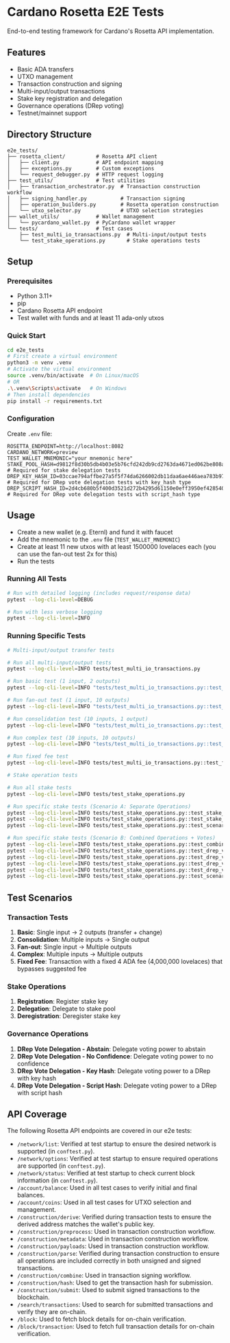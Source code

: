 # Cardano Rosetta E2E Tests

End-to-end testing framework for Cardano's Rosetta API implementation.

## Features

- Basic ADA transfers
- UTXO management
- Transaction construction and signing
- Multi-input/output transactions
- Stake key registration and delegation
- Governance operations (DRep voting)
- Testnet/mainnet support

## Directory Structure

```
e2e_tests/
├── rosetta_client/          # Rosetta API client
│   ├── client.py            # API endpoint mapping
│   ├── exceptions.py        # Custom exceptions
│   └── request_debugger.py  # HTTP request logging
├── test_utils/              # Test utilities
│   ├── transaction_orchestrator.py  # Transaction construction workflow
│   ├── signing_handler.py           # Transaction signing
│   ├── operation_builders.py        # Rosetta operation construction
│   └── utxo_selector.py             # UTXO selection strategies
├── wallet_utils/            # Wallet management
│   └── pycardano_wallet.py  # PyCardano wallet wrapper
└── tests/                   # Test cases
    ├── test_multi_io_transactions.py  # Multi-input/output tests
    └── test_stake_operations.py       # Stake operations tests
```

## Setup

### Prerequisites

- Python 3.11+
- pip
- Cardano Rosetta API endpoint
- Test wallet with funds and at least 11 ada-only utxos

### Quick Start

```bash
cd e2e_tests
# First create a virtual environment
python3 -m venv .venv
# Activate the virtual environment
source .venv/bin/activate  # On Linux/macOS
# OR
.\.venv\Scripts\activate   # On Windows
# Then install dependencies
pip install -r requirements.txt
```

### Configuration

Create `.env` file:

```env
ROSETTA_ENDPOINT=http://localhost:8082
CARDANO_NETWORK=preview
TEST_WALLET_MNEMONIC="your mnemonic here"
STAKE_POOL_HASH=d9812f8d30b5db4b03e5b76cfd242db9cd2763da4671ed062be808a0 # Required for stake delegation tests
DREP_KEY_HASH_ID=03ccae794affbe27a5f5f74da6266002db11daa6ae446aea783b972d # Required for DRep vote delegation tests with key_hash type
DREP_SCRIPT_HASH_ID=2d4cb680b5f400d3521d272b4295d61150e0eff3950ef4285406a953 # Required for DRep vote delegation tests with script_hash type
```

## Usage

- Create a new wallet (e.g. Eternl) and fund it with faucet
- Add the mnemonic to the `.env` file (`TEST_WALLET_MNEMONIC`)
- Create at least 11 new utxos with at least 1500000 lovelaces each (you can use the fan-out test 2x for this)
- Run the tests

### Running All Tests

```bash
# Run with detailed logging (includes request/response data)
pytest --log-cli-level=DEBUG

# Run with less verbose logging
pytest --log-cli-level=INFO
```

### Running Specific Tests

```bash
# Multi-input/output transfer tests

# Run all multi-input/output tests
pytest --log-cli-level=INFO tests/test_multi_io_transactions.py

# Run basic test (1 input, 2 outputs)
pytest --log-cli-level=INFO "tests/test_multi_io_transactions.py::test_multi_io_transaction[1-2-basic]"

# Run fan-out test (1 input, 10 outputs)
pytest --log-cli-level=INFO "tests/test_multi_io_transactions.py::test_multi_io_transaction[1-10-fan-out]"

# Run consolidation test (10 inputs, 1 output)
pytest --log-cli-level=INFO "tests/test_multi_io_transactions.py::test_multi_io_transaction[10-1-consolidation]"

# Run complex test (10 inputs, 10 outputs)
pytest --log-cli-level=INFO "tests/test_multi_io_transactions.py::test_multi_io_transaction[10-10-complex]"

# Run fixed fee test
pytest --log-cli-level=INFO tests/test_multi_io_transactions.py::test_fixed_fee_transaction

# Stake operation tests

# Run all stake tests
pytest --log-cli-level=INFO tests/test_stake_operations.py

# Run specific stake tests (Scenario A: Separate Operations)
pytest --log-cli-level=INFO tests/test_stake_operations.py::test_stake_key_registration
pytest --log-cli-level=INFO tests/test_stake_operations.py::test_stake_delegation
pytest --log-cli-level=INFO tests/test_stake_operations.py::test_scenario_A_deregistration

# Run specific stake tests (Scenario B: Combined Operations + Votes)
pytest --log-cli-level=INFO tests/test_stake_operations.py::test_combined_registration_delegation
pytest --log-cli-level=INFO tests/test_stake_operations.py::test_drep_vote_delegation_abstain
pytest --log-cli-level=INFO tests/test_stake_operations.py::test_drep_vote_delegation_no_confidence
pytest --log-cli-level=INFO tests/test_stake_operations.py::test_drep_vote_delegation_key_hash
pytest --log-cli-level=INFO tests/test_stake_operations.py::test_drep_vote_delegation_script_hash
pytest --log-cli-level=INFO tests/test_stake_operations.py::test_scenario_B_final_deregistration
```

## Test Scenarios

### Transaction Tests

1. **Basic**: Single input → 2 outputs (transfer + change)
2. **Consolidation**: Multiple inputs → Single output
3. **Fan-out**: Single input → Multiple outputs
4. **Complex**: Multiple inputs → Multiple outputs
5. **Fixed Fee**: Transaction with a fixed 4 ADA fee (4,000,000 lovelaces) that bypasses suggested fee

### Stake Operations

1. **Registration**: Register stake key
2. **Delegation**: Delegate to stake pool
3. **Deregistration**: Deregister stake key

### Governance Operations

1. **DRep Vote Delegation - Abstain**: Delegate voting power to abstain
2. **DRep Vote Delegation - No Confidence**: Delegate voting power to no confidence
3. **DRep Vote Delegation - Key Hash**: Delegate voting power to a DRep with key hash
4. **DRep Vote Delegation - Script Hash**: Delegate voting power to a DRep with script hash

## API Coverage

The following Rosetta API endpoints are covered in our e2e tests:

- `/network/list`: Verified at test startup to ensure the desired network is supported (in `conftest.py`).
- `/network/options`: Verified at test startup to ensure required operations are supported (in `conftest.py`).
- `/network/status`: Verified at test startup to check current block information (in `conftest.py`).
- `/account/balance`: Used in all test cases to verify initial and final balances.
- `/account/coins`: Used in all test cases for UTXO selection and management.
- `/construction/derive`: Verified during transaction tests to ensure the derived address matches the wallet's public key.
- `/construction/preprocess`: Used in transaction construction workflow.
- `/construction/metadata`: Used in transaction construction workflow.
- `/construction/payloads`: Used in transaction construction workflow.
- `/construction/parse`: Verified during transaction construction to ensure all operations are included correctly in both unsigned and signed transactions.
- `/construction/combine`: Used in transaction signing workflow.
- `/construction/hash`: Used to get the transaction hash for submission.
- `/construction/submit`: Used to submit signed transactions to the blockchain.
- `/search/transactions`: Used to search for submitted transactions and verify they are on-chain.
- `/block`: Used to fetch block details for on-chain verification.
- `/block/transaction`: Used to fetch full transaction details for on-chain verification.
